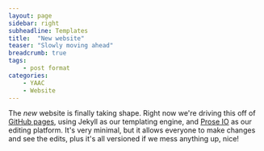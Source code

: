 ```yaml
---
layout: page
sidebar: right
subheadline: Templates
title:  "New website"
teaser: "Slowly moving ahead"
breadcrumb: true
tags:
    - post format
categories:
    - YAAC
    - Website
---
```


The _new_ website is finally taking shape.  Right now we're driving this off of [GitHub pages](http://github.com), using Jekyll as our templating engine, and [Prose IO](http://prose.io) as our editing platform.  It's very minimal, but it allows everyone to make changes and see the edits, plus it's all versioned if we mess anything up, nice!
